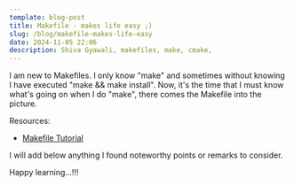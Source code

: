 ```yaml
---
template: blog-post
title: Makefile - makes life easy ;)
slug: /blog/makefile-makes-life-easy
date: 2024-11-05 22:06
description: Shiva Gyawali, makefiles, make, cmake,
---
```

I am new to Makefiles. I only know "make" and sometimes without knowing I have executed "make && make install". Now, it's the time that I must know what's going on when I do "make", there comes the Makefile into the picture.

Resources:

* [Makefile Tutorial](https://makefiletutorial.com/)





I will add below anything I found noteworthy points or remarks to consider.



Happy learning...!!!